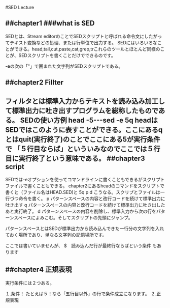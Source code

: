 #SED Lecture

##chapter1 
###what is SED
-----------------------------------------
SEDとは、Stream editorのことでSEDスクリプトと呼ばれる命令文にしたがってテキスト変換などの処理、または行単位で出力する。
SEDにはいろいろなことができる。head,tail,cut,paste,cat,grep,trこれらのツールとほとんど同様のことが、SEDスクリプトを書くことだけでできるのです。

**-e**の次の「"」で囲まれた文字列がSEDスクリプトである。

##chapter2 Fillter
--------------------------------------------------
フィルタとは標準入力からテキストを読み込み加工して標準出力に吐き出すプログラムを総称したものである。
SEDの使い方例
head -5---**sed -e 5q**
headはSEDではこのように表すことができる。ここにあるqとはquit(実行終了)のことでここにある5が実行条件で 「５行目ならば」といういみなのでここでは**５行目に実行終了**という意味である。
##chapter3 script
---------------------------------------------------
SEDでは-eオプションを使ってコマンドラインに書くこともできるがスクリプトファイルで書くこともできる。
chapter2にあるheadのコマンドをスクリプトで書くと（ファイル名はHEAD.SED)と
5q
p
d
こうなる。スクリプとファイルは一行づつ命令を書く。
p パターンスペースの内容と改行コードを続けて標準出力に吐き出す
q パターンスペースの内容と改行コードを続けて標準出力に吐き出したあと実行終了。
d パターンスペースの内容を削除し、標準入力から次の行をパターンスペースによみこむ。そしてスクリプトの先頭にジャンプ。

パターンスペースとはSEDが標準出力から読み込んできた一行分の文字列を入れておく場所であり、単なる文字列の記憶場所です。

ここでは書いていませんが、
$　読み込んだ行が最終行ならばという条件
もあります

##chapter4 正規表現
--------------------------------------------------------
実行条件には２つある。

１.条件！ たとえば５！なら「五行目以外」の行で条件成立になります。
２.正規表現 
 





























